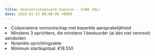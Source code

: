 ```yaml
---
title: Vennootschapsvorm bepalen - CVBA (NL)
date: 2018-01-25 00:00:00 +0000
---
```

<li>Coöperatieve vennootschap met beperkte aansprakelijkheid</li>

<li>Minstens 3 oprichters, die minstens 1 bestuurder (al dan niet vennoot) aanduiden</li>

<li>Notariële oprichtingsakte</li>

<li>Minimum startkapitaal: €18.550</li>